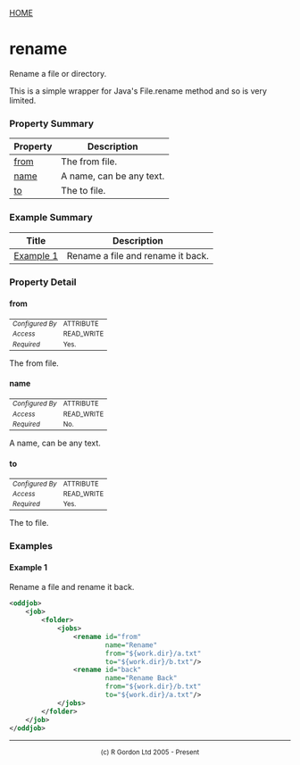 [HOME](../../../README.md)
# rename

Rename a file or directory.


This is a simple wrapper for Java's File.rename method and so is very
limited.

### Property Summary

| Property | Description |
| -------- | ----------- |
| [from](#propertyfrom) | The from file. | 
| [name](#propertyname) | A name, can be any text. | 
| [to](#propertyto) | The to file. | 


### Example Summary

| Title | Description |
| ----- | ----------- |
| [Example 1](#example1) | Rename a file and rename it back. |


### Property Detail
#### from <a name="propertyfrom"></a>

<table style='font-size:smaller'>
      <tr><td><i>Configured By</i></td><td>ATTRIBUTE</td></tr>
      <tr><td><i>Access</i></td><td>READ_WRITE</td></tr>
      <tr><td><i>Required</i></td><td>Yes.</td></tr>
</table>

The from file.

#### name <a name="propertyname"></a>

<table style='font-size:smaller'>
      <tr><td><i>Configured By</i></td><td>ATTRIBUTE</td></tr>
      <tr><td><i>Access</i></td><td>READ_WRITE</td></tr>
      <tr><td><i>Required</i></td><td>No.</td></tr>
</table>

A name, can be any text.

#### to <a name="propertyto"></a>

<table style='font-size:smaller'>
      <tr><td><i>Configured By</i></td><td>ATTRIBUTE</td></tr>
      <tr><td><i>Access</i></td><td>READ_WRITE</td></tr>
      <tr><td><i>Required</i></td><td>Yes.</td></tr>
</table>

The to file.


### Examples
#### Example 1 <a name="example1"></a>

Rename a file and rename it back.

```xml
<oddjob>
    <job>
        <folder>
            <jobs>
                <rename id="from"
                        name="Rename"
                        from="${work.dir}/a.txt"
                        to="${work.dir}/b.txt"/>
                <rename id="back"
                        name="Rename Back"
                        from="${work.dir}/b.txt"
                        to="${work.dir}/a.txt"/>
            </jobs>
        </folder>
    </job>
</oddjob>

```



-----------------------

<div style='font-size: smaller; text-align: center;'>(c) R Gordon Ltd 2005 - Present</div>
